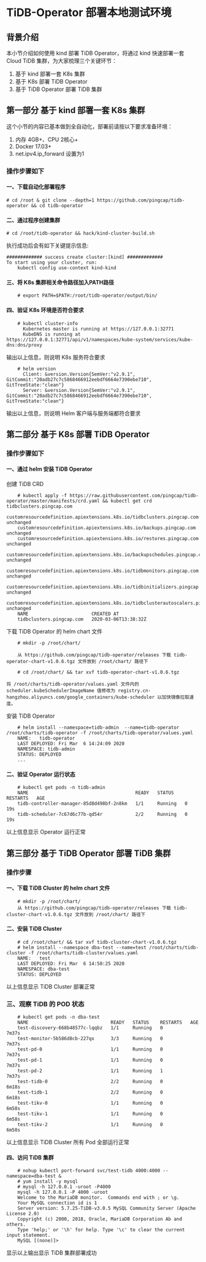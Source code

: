 
# TiDB-Operator 部署本地测试环境

## 背景介绍

本小节介绍如何使用 kind 部署 TiDB Operator，将通过 kind 快速部署一套 Cloud TiDB 集群，为大家梳理三个关键环节：

1. 基于 kind 部署一套 K8s 集群
2. 基于 K8s 部署 TiDB Operator
3. 基于 TiDB Operator 部署 TiDB 集群

## 第一部分 基于 kind 部署一套 K8s 集群
 
这个小节的内容已基本做到全自动化，部署前请按以下要求准备环境：

1. 内存 4GB+、CPU 2核心+
2. Docker 17.03+
3. net.ipv4.ip_forward 设置为1

### 操作步骤如下

#### 一、下载自动化部署程序

```
# cd /root & git clone --depth=1 https://github.com/pingcap/tidb-operator && cd tidb-operator
```

#### 二、通过程序创建集群

```
# cd /root/tidb-operator && hack/kind-cluster-build.sh
```

执行成功后会有如下关键提示信息:

```
############# success create cluster:[kind] #############
To start using your cluster, run:  
    kubectl config use-context kind-kind
```

#### 三、将 K8s 集群相关命令路径加入PATH路径

```
    # export PATH=$PATH:/root/tidb-operator/output/bin/
```

#### 四、验证 K8s 环境是否符合要求

```
    # kubectl cluster-info
      Kubernetes master is running at https://127.0.0.1:32771
      KubeDNS is running at https://127.0.0.1:32771/api/v1/namespaces/kube-system/services/kube-dns:dns/proxy
```

输出以上信息，则说明 K8s 服务符合要求

```
    # helm version
      Client: &version.Version{SemVer:"v2.9.1", GitCommit:"20adb27c7c5868466912eebdf6664e7390ebe710", GitTreeState:"clean"}
      Server: &version.Version{SemVer:"v2.9.1", GitCommit:"20adb27c7c5868466912eebdf6664e7390ebe710", GitTreeState:"clean"}
```

输出以上信息，则说明 Helm 客户端与服务端都符合要求

## 第二部分 基于 K8s 部署 TiDB Operator

### 操作步骤如下

#### 一、通过 helm 安装 TiDB Operator

创建 TiDB CRD

```
    # kubectl apply -f https://raw.githubusercontent.com/pingcap/tidb-operator/master/manifests/crd.yaml && kubectl get crd tidbclusters.pingcap.com
    customresourcedefinition.apiextensions.k8s.io/tidbclusters.pingcap.com unchanged
    customresourcedefinition.apiextensions.k8s.io/backups.pingcap.com unchanged
    customresourcedefinition.apiextensions.k8s.io/restores.pingcap.com unchanged
    customresourcedefinition.apiextensions.k8s.io/backupschedules.pingcap.com unchanged
    customresourcedefinition.apiextensions.k8s.io/tidbmonitors.pingcap.com unchanged
    customresourcedefinition.apiextensions.k8s.io/tidbinitializers.pingcap.com unchanged
    customresourcedefinition.apiextensions.k8s.io/tidbclusterautoscalers.pingcap.com unchanged
    NAME                       CREATED AT
    tidbclusters.pingcap.com   2020-03-06T13:38:32Z
```
下载 TiDB Operator 的 helm chart 文件

```
    # mkdir -p /root/chart/

    从 https://github.com/pingcap/tidb-operator/releases 下载 tidb-operator-chart-v1.0.6.tgz 文件放到 /root/chart/ 路径下

    # cd /root/chart/ && tar xvf tidb-operator-chart-v1.0.6.tgz

```
    将 /root/charts/tidb-operator/values.yaml 文件内的 scheduler.kubeSchedulerImageName 值修改为 registry.cn-hangzhou.aliyuncs.com/google_containers/kube-scheduler 以加快镜像拉取速度。
安装 TiDB Operator
```
    # helm install --namespace=tidb-admin  --name=tidb-operator /root/charts/tidb-operator -f /root/charts/tidb-operator/values.yaml
    NAME:   tidb-operator
    LAST DEPLOYED: Fri Mar  6 14:24:09 2020
    NAMESPACE: tidb-admin
    STATUS: DEPLOYED
    ...
```

#### 二、验证 Operator 运行状态

```
    # kubectl get pods -n tidb-admin
    NAME                                       READY   STATUS    RESTARTS   AGE
    tidb-controller-manager-85d8d498bf-2n8km   1/1     Running   0          19s
    tidb-scheduler-7c67d6c77b-qd54r            2/2     Running   0          19s
```

以上信息显示 Operator 运行正常

## 第三部分 基于 TiDB Operator 部署 TiDB 集群

### 操作步骤

#### 一、下载 TiDB Cluster 的 helm chart 文件

```
    # mkdir -p /root/chart/
    从 https://github.com/pingcap/tidb-operator/releases 下载 tidb-cluster-chart-v1.0.6.tgz 文件放到 /root/chart/ 路径下
```

#### 二、安装 TiDB Cluster

```
    # cd /root/chart/ && tar xvf tidb-cluster-chart-v1.0.6.tgz
    # helm install --namespace dba-test --name=test /root/charts/tidb-cluster -f /root/charts/tidb-cluster/values.yaml
    NAME:   test
    LAST DEPLOYED: Fri Mar  6 14:50:25 2020
    NAMESPACE: dba-test
    STATUS: DEPLOYED
```

以上信息显示 TiDB Cluster 部署正常

### 三、观察 TiDB 的 POD 状态

```
    # kubectl get pods -n dba-test
    NAME                              READY   STATUS    RESTARTS   AGE
    test-discovery-668b48577c-lqqbz   1/1     Running   0          7m37s
    test-monitor-5b586d8cb-227qx      3/3     Running   0          7m37s
    test-pd-0                         1/1     Running   0          7m37s
    test-pd-1                         1/1     Running   0          7m37s
    test-pd-2                         1/1     Running   1          7m37s
    test-tidb-0                       2/2     Running   0          6m18s
    test-tidb-1                       2/2     Running   0          6m18s
    test-tikv-0                       1/1     Running   0          6m58s
    test-tikv-1                       1/1     Running   0          6m58s
    test-tikv-2                       1/1     Running   0          6m58s
```

以上信息显示 TiDB Cluster 所有 Pod 全部运行正常

#### 四、访问 TiDB 集群

```
    # nohup kubectl port-forward svc/test-tidb 4000:4000 --namespace=dba-test &
    # yum install -y mysql
    # mysql -h 127.0.0.1 -uroot -P4000
    mysql -h 127.0.0.1 -P 4000 -uroot
    Welcome to the MariaDB monitor.  Commands end with ; or \g.
    Your MySQL connection id is 1
    Server version: 5.7.25-TiDB-v3.0.5 MySQL Community Server (Apache License 2.0)
    Copyright (c) 2000, 2018, Oracle, MariaDB Corporation Ab and others.
    Type 'help;' or '\h' for help. Type '\c' to clear the current input statement.
    MySQL [(none)]>
```

显示以上输出显示 TiDB 集群部署成功
